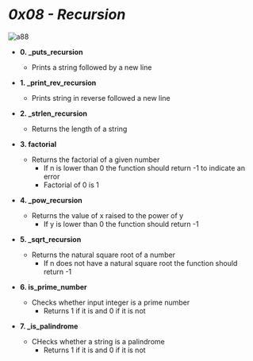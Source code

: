 # *0x08 - Recursion*
![a88](https://github.com/elyse502/alx-higher_level_programming/assets/125453474/797e28d4-7a3a-4ef9-86a0-ddcae904c841)

* **0. _puts_recursion**
  * Prints a string followed by a new line

* **1. _print_rev_recursion**
  * Prints string in reverse followed a new line

* **2. _strlen_recursion**
  * Returns the length of a string

* **3. factorial**
  * Returns the factorial of a given number
    * If n is lower than 0 the function should return -1 to indicate an error
    * Factorial of 0 is 1
    
* **4. _pow_recursion**
  * Returns the value of x raised to the power of y
    * If y is lower than 0 the function should return -1

* **5. _sqrt_recursion**
  * Returns the natural square root of a number
    * If n does not have a natural square root the function should return -1

* **6. is_prime_number**
  * Checks whether input integer is a prime number
    * Returns 1 if it is and 0 if it is not

* **7. _is_palindrome**
  * CHecks whether a string is a palindrome
    * Returns 1 if it is and 0 if it is not
